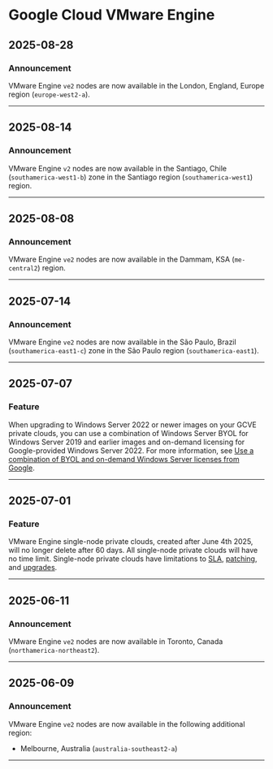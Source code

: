 # Google Cloud VMware Engine

## 2025-08-28

### Announcement

VMware Engine `ve2` nodes are now available in the London, England, Europe region (`europe-west2-a`).

---
## 2025-08-14

### Announcement

VMware Engine `v2` nodes are now available in the Santiago, Chile (`southamerica-west1-b`) zone in the Santiago region (`southamerica-west1`) region.

---
## 2025-08-08

### Announcement

VMware Engine `ve2` nodes are now available in the Dammam, KSA (`me-central2`) region.

---
## 2025-07-14

### Announcement

VMware Engine `ve2` nodes are now available in the São Paulo, Brazil (`southamerica-east1-c`) zone in the São Paulo region (`southamerica-east1`).

---
## 2025-07-07

### Feature

When upgrading to Windows Server 2022 or newer images on your GCVE private clouds, you can use a combination of Windows Server BYOL for Windows Server 2019 and earlier images and on-demand licensing for Google-provided Windows Server 2022. For more information, see
[Use a combination of BYOL and on-demand Windows Server licenses from Google](https://cloud.google.com/vmware-engine/docs/vmware-ecosystem/microsoft-licensing#combination-mode).

---
## 2025-07-01

### Feature

VMware Engine single-node private clouds, created after June 4th 2025, will no longer delete after 60 days. All single-node private clouds will have no time limit. Single-node private clouds have limitations to [SLA](https://cloud.google.com/vmware-engine/sla?e=48754805&hl=en), [patching](https://cloud.google.com/vmware-engine/docs/concepts-private-cloud#single-node), and [upgrades](https://cloud.google.com/vmware-engine/docs/concepts-private-cloud#single-node).

---
## 2025-06-11

### Announcement

VMware Engine `ve2` nodes are now available in Toronto, Canada (`northamerica-northeast2`).

---
## 2025-06-09

### Announcement

VMware Engine `ve2` nodes are now available in the following additional region:

* Melbourne, Australia (`australia-southeast2-a`)

---
